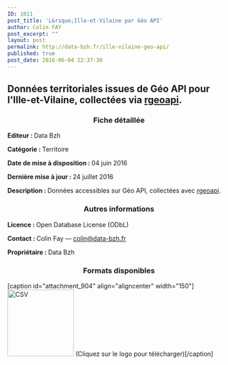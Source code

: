 ```yaml
---
ID: 1011
post_title: 'L&rsquo;Ille-et-Vilaine par Géo API'
author: Colin FAY
post_excerpt: ""
layout: post
permalink: http://data-bzh.fr/ille-vilaine-geo-api/
published: true
post_date: 2016-06-04 22:37:36
---
```

<h2>Données territoriales issues de Géo API pour l'Ille-et-Vilaine, collectées via <a href="https://github.com/ColinFay/rgeoapi">rgeoapi</a>.</h2>
<!--more-->
<h3 style="text-align: center;">Fiche détaillée</h3>
<strong>Editeur : </strong>Data Bzh

<strong>Catégorie : </strong>Territoire

<strong>Date de mise à disposition : </strong>04 juin 2016

<strong>Dernière mise à jour : </strong>24 juillet 2016

<strong>Description : </strong>Données accessibles sur Géo API, collectées avec <a href="https://github.com/ColinFay/rgeoapi">rgeoapi</a>.
<h3 style="text-align: center;">Autres informations</h3>
<strong>Licence : </strong>Open Database License (ODbL)

<strong>Contact : </strong>Colin Fay — colin@data-bzh.fr

<strong>Propriétaire : </strong>Data Bzh
<h3 style="text-align: center;">Formats disponibles</h3>
[caption id="attachment_904" align="aligncenter" width="150"]<a href="http://data-bzh.fr/data/ille-et-vilaine.csv" rel="attachment wp-att-904"><img class="wp-image-904 size-full" src="http://dev.data-bzh.fr/wp-content/uploads/2016/05/CSV-2.jpg" alt="CSV" width="150" height="150" /></a> (Cliquez sur le logo pour télécharger)[/caption]